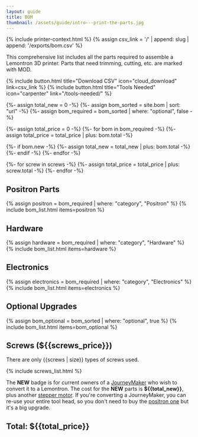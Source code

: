 ```yaml
---
layout: guide
title: BOM
thumbnail: /assets/guide/intro---print-the-parts.jpg
---
```


{% include printer-context.html %}
{% assign csv_link = '/' | append: slug | append: '/exports/bom.csv' %}

This comprehensive list includes all the parts required to assemble a Lemontron 3D printer. Parts that need
trimming, cutting, etc. are marked with MOD.

<div class="paragraph">
    {% include button.html title="Download CSV" icon="cloud_download" link=csv_link %}
    {% include button.html title="Tools Needed" icon="carpenter" link="/tools-needed/" %}
</div>

{%- assign total_new = 0 -%}
{%- assign bom_sorted = site.bom | sort: "url" -%}
{%- assign bom_required = bom_sorted | where: "optional", false -%}

{%- assign total_price = 0 -%}
{%- for bom in bom_required -%}
{%- assign total_price = total_price | plus: bom.total -%}

{%- if bom.new -%}
{%- assign total_new = total_new | plus: bom.total -%}
{%- endif -%}
{%- endfor -%}

{%- for screw in screws -%}
{%- assign total_price = total_price | plus: screw.total -%}
{%- endfor -%}

## Positron Parts

{% assign positron = bom_required | where: "category", "Positron" %}
{% include bom_list.html items=positron %}

## Hardware

{% assign hardware = bom_required | where: "category", "Hardware" %}
{% include bom_list.html items=hardware %}

## Electronics

{% assign electronics = bom_required | where: "category", "Electronics" %}
{% include bom_list.html items=electronics %}

## Optional Upgrades

{% assign bom_optional = bom_sorted | where: "optional", true %}
{% include bom_list.html items=bom_optional %}

## Screws (${{screws_price}})

There are only {{screws | size}} types of screws used.

{% include screws_list.html %}

The **NEW** badge is for current owners of a [JourneyMaker](/lemontron-rev-a/lemontron-journeymaker-origins) who wish to
convert it to a
Lemontron. The cost for the **NEW** parts is **${{total_new}}**, plus another [stepper motor](/lemontron-rev-a/bom/stepper).
If you're converting a JourneyMaker, you can re-use your entire tool head, so you don't need to buy
the [positron one](/lemontron-rev-a/bom/hotend) but it's a big upgrade.

## Total: **${{total_price}}**